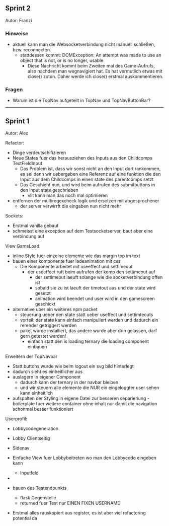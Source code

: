 ## Sprint 2

Autor: Franzi

### Hinweise

- aktuell kann man die Websocketverbindung nicht manuell schließen, bzw. reconnecten.
    - stattdessen kommt: DOMException: An attempt was made to use an object that is not, or is no longer, usable
        - Diese Nachricht kommt beim Zweiten mal des Game-Aufrufs, also nachdem man wegnavigiert hat. Es hat vermutlich
          etwas mit close() zutun. Daher werde ich close() erstmal auskommentieren.

### Fragen

- Warum ist die TopNav aufgeteilt in TopNav und TopNavButtonBar?

<hr> 

## Sprint 1

Autor: Alex

Refactor:

- Dinge verdeutschifizieren
- Neue States fuer das herausziehen des Inputs aus den Childcomps TextFieldInput
    - Das Problem ist, dass wir sonst nicht an den Input dort rankommen, es sei denn wir uebergeben eine Referenz auf
      eine funktion die den Input aus dem Childcomps in einen state des parentcomps setzt
    - Das Geschieht nun, und wird beim aufrufen des submitbuttons in den input state geschrieben
        - vllt kann man das noch mal optimieren
- entfernen der multiregexcheck logik und ersetzen mit abgesprochener
    - der server verwirrft die eingaben nun nicht mehr

Sockets:

- Erstmal vanilla gebaut
- schmeisst eine exception auf dem Testsocketserver, baut aber eine verbindung auf

View GameLoad:

- inline Style fuer einzelne elemente wie das margin top im text
- bauen einer komponente fuer ladeanimation mit css
    - Die Komponente arbeitet mit useeffect und settimeout
        - der useeffect ruft beim aufrufen der komp den settimeout auf
            - der settimeout laeuft solange wie die socketverbindung offen ist
            - sobald sie zu ist laeuft der timetout aus und der state wird gesetzt
            - animation wird beendet und user wird in den gamescreen geschickt
- alternative uber ein weiteres npm packet
    - steuerung ueber den state statt ueber useffect und settimteouts
    - vorteil: der state kann einfach manipuliert werden und dadurch ein rerender getriggert werden
    - paket wurde installiert, das andere wurde aber drin gelassen, darf gern getestet werden!
        - einfach statt den is loading ternary die loading component einbauen

Erweitern der TopNavbar

- Statt buttons wurde wie beim logout ein svg bild hinterlegt
- dadurch sieht es einheitlicher aus
- auslagern in eigener Component
    - dadurch kann der ternary in der navbar bleiben
    - und wir steuern alle elemente die NUR ein eingeloggter user sehen kann einheitlich
- aufspalten der Styling in eigene Datei zur besseren separieriung -boilerplate fuer weitere container ohne inhalt nur
  damit die navigation schonmal besser funktioniert

Userprofil:

- Lobbycodegeneration
- Lobby Clientseitig
- Sidenav
- Einfache View fuer Lobbybeitreten wo man den Lobbycode eingeben kann
    - Inputfeld
-

- bauen des Testendpunkts
    - flask Gegenstelle
    - returned fuer Test nur EINEN FIXEN USERNAME
- Erstmal alles rauskopiert aus register, es ist aber viel refactoring potential da